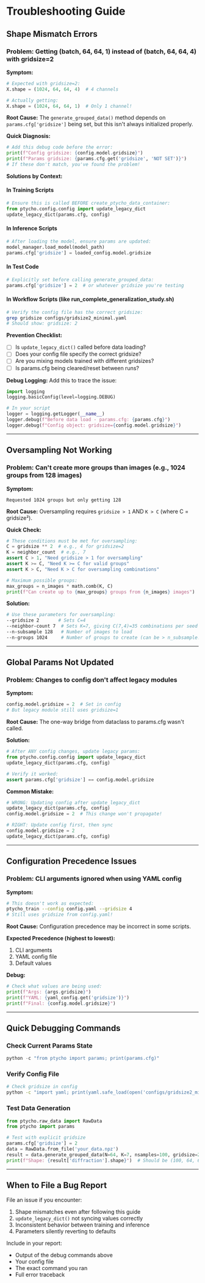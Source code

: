 # Troubleshooting Guide

## Shape Mismatch Errors

### Problem: Getting (batch, 64, 64, 1) instead of (batch, 64, 64, 4) with gridsize=2

**Symptom:**
```python
# Expected with gridsize=2:
X.shape = (1024, 64, 64, 4)  # 4 channels

# Actually getting:
X.shape = (1024, 64, 64, 1)  # Only 1 channel!
```

**Root Cause:**
The `generate_grouped_data()` method depends on `params.cfg['gridsize']` being set, but this isn't always initialized properly.

**Quick Diagnosis:**
```python
# Add this debug code before the error:
print(f"Config gridsize: {config.model.gridsize}")
print(f"Params gridsize: {params.cfg.get('gridsize', 'NOT SET')}")
# If these don't match, you've found the problem!
```

**Solutions by Context:**

#### In Training Scripts
```python
# Ensure this is called BEFORE create_ptycho_data_container:
from ptycho.config.config import update_legacy_dict
update_legacy_dict(params.cfg, config)
```

#### In Inference Scripts  
```python
# After loading the model, ensure params are updated:
model_manager.load_model(model_path)
params.cfg['gridsize'] = loaded_config.model.gridsize
```

#### In Test Code
```python
# Explicitly set before calling generate_grouped_data:
params.cfg['gridsize'] = 2  # or whatever gridsize you're testing
```

#### In Workflow Scripts (like run_complete_generalization_study.sh)
```bash
# Verify the config file has the correct gridsize:
grep gridsize configs/gridsize2_minimal.yaml
# Should show: gridsize: 2
```

**Prevention Checklist:**
- [ ] Is `update_legacy_dict()` called before data loading?
- [ ] Does your config file specify the correct gridsize?
- [ ] Are you mixing models trained with different gridsizes?
- [ ] Is params.cfg being cleared/reset between runs?

**Debug Logging:**
Add this to trace the issue:
```python
import logging
logging.basicConfig(level=logging.DEBUG)

# In your script
logger = logging.getLogger(__name__)
logger.debug(f"Before data load - params.cfg: {params.cfg}")
logger.debug(f"Config object: gridsize={config.model.gridsize}")
```

---

## Oversampling Not Working

### Problem: Can't create more groups than images (e.g., 1024 groups from 128 images)

**Symptom:**
```
Requested 1024 groups but only getting 128
```

**Root Cause:**
Oversampling requires `gridsize > 1` AND `K > C` (where C = gridsize²).

**Quick Check:**
```python
# These conditions must be met for oversampling:
C = gridsize ** 2  # e.g., 4 for gridsize=2
K = neighbor_count  # e.g., 7
assert C > 1, "Need gridsize > 1 for oversampling"
assert K >= C, "Need K >= C for valid groups"
assert K > C, "Need K > C for oversampling combinations"

# Maximum possible groups:
max_groups = n_images * math.comb(K, C)
print(f"Can create up to {max_groups} groups from {n_images} images")
```

**Solution:**
```bash
# Use these parameters for oversampling:
--gridsize 2       # Sets C=4
--neighbor-count 7  # Sets K=7, giving C(7,4)=35 combinations per seed
--n-subsample 128   # Number of images to load
--n-groups 1024     # Number of groups to create (can be > n_subsample!)
```

---

## Global Params Not Updated

### Problem: Changes to config don't affect legacy modules

**Symptom:**
```python
config.model.gridsize = 2  # Set in config
# But legacy module still uses gridsize=1
```

**Root Cause:**
The one-way bridge from dataclass to params.cfg wasn't called.

**Solution:**
```python
# After ANY config changes, update legacy params:
from ptycho.config.config import update_legacy_dict
update_legacy_dict(params.cfg, config)

# Verify it worked:
assert params.cfg['gridsize'] == config.model.gridsize
```

**Common Mistake:**
```python
# WRONG: Updating config after update_legacy_dict
update_legacy_dict(params.cfg, config)
config.model.gridsize = 2  # This change won't propagate!

# RIGHT: Update config first, then sync
config.model.gridsize = 2
update_legacy_dict(params.cfg, config)
```

---

## Configuration Precedence Issues

### Problem: CLI arguments ignored when using YAML config

**Symptom:**
```bash
# This doesn't work as expected:
ptycho_train --config config.yaml --gridsize 4
# Still uses gridsize from config.yaml!
```

**Root Cause:**
Configuration precedence may be incorrect in some scripts.

**Expected Precedence (highest to lowest):**
1. CLI arguments
2. YAML config file  
3. Default values

**Debug:**
```python
# Check what values are being used:
print(f"Args: {args.gridsize}")
print(f"YAML: {yaml_config.get('gridsize')}")
print(f"Final: {config.model.gridsize}")
```

---

## Quick Debugging Commands

### Check Current Params State
```python
python -c "from ptycho import params; print(params.cfg)"
```

### Verify Config File
```bash
# Check gridsize in config
python -c "import yaml; print(yaml.safe_load(open('configs/gridsize2_minimal.yaml')))"
```

### Test Data Generation
```python
from ptycho.raw_data import RawData
from ptycho import params

# Test with explicit gridsize
params.cfg['gridsize'] = 2
data = RawData.from_file('your_data.npz')
result = data.generate_grouped_data(N=64, K=7, nsamples=100, gridsize=2)
print(f"Shape: {result['diffraction'].shape}")  # Should be (100, 64, 64, 4)
```

---

## When to File a Bug Report

File an issue if you encounter:
1. Shape mismatches even after following this guide
2. `update_legacy_dict()` not syncing values correctly  
3. Inconsistent behavior between training and inference
4. Parameters silently reverting to defaults

Include in your report:
- Output of the debug commands above
- Your config file
- The exact command you ran
- Full error traceback